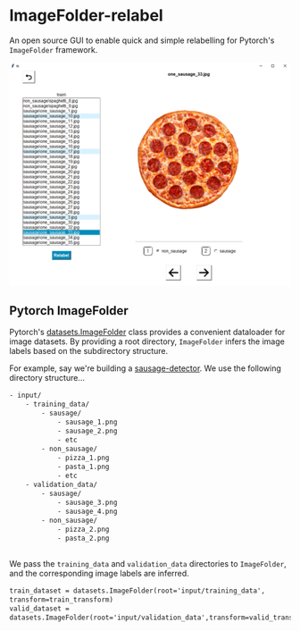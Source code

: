 # ImageFolder-relabel

An open source GUI to enable quick and simple relabelling for Pytorch's `ImageFolder` framework. 

![Demo](docs/imagefolder-relabel_demo.png)

## Pytorch ImageFolder

Pytorch's [datasets.ImageFolder](https://pytorch.org/vision/main/generated/torchvision.datasets.ImageFolder.html) class 
provides a convenient dataloader for image datasets. 
By providing a root directory, `ImageFolder` infers the image labels based on the subdirectory structure. 

For example, say we're building a [sausage-detector](https://github.com/JordanJWSmith/sausage-classifier). 
We use the following directory structure...

```
- input/
    - training_data/
        - sausage/
            - sausage_1.png
            - sausage_2.png
            - etc
        - non_sausage/
            - pizza_1.png
            - pasta_1.png
            - etc
    - validation_data/
        - sausage/
            - sausage_3.png
            - sausage_4.png
        - non_sausage/
            - pizza_2.png
            - pasta_2.png
            
```

We pass the `training_data` and `validation_data` directories to `ImageFolder`, 
and the corresponding image labels are inferred.

```
train_dataset = datasets.ImageFolder(root='input/training_data', transform=train_transform)
valid_dataset = datasets.ImageFolder(root='input/validation_data',transform=valid_transform)
```